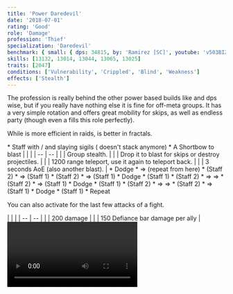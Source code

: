 ```yaml
---
title: 'Power Daredevil'
date: '2018-07-01'
rating: 'Good'
role: 'Damage'
profession: 'Thief'
specialization: 'Daredevil'
benchmark: { small: { dps: 34815, by: 'Ramirez [SC]', youtube: 'v503BIZmaME' } }
skills: [13132, 13014, 13044, 13065, 13025]
traits: [2047]
conditions: ['Vulnerability', 'Crippled', 'Blind', 'Weakness']
effects: ['Stealth']
---
```


The <Specialization name="thief"/> profession is really behind the other power based builds like <Specialization name="dragonhunter" prefix="power"/> and <Specialization name="weaver" prefix="power"/> dps wise, but if you really have nothing else it is fine for off-meta groups. It has a very simple rotation and offers great mobility for skips, as well as endless party <Effect name="stealth"/> (though even a <Specialization name="druid"/> fills this role perfectly).

While <Specialization name="deadeye" prefix="power"/> is more efficient in raids, <Specialization name="daredevil" prefix="power"/> is better in fractals.

<Divider text="Equipment"/>

<Grid>
<GridItem>
<Armor helmId="48087" helmRuneId="24836" helmRuneCount="6" helmAffix="Berserker" helmRune="Scholar" shouldersId="48089" shouldersRuneId="24836" shouldersRuneCount="6" shouldersAffix="Berserker" shouldersRune="Scholar" coatId="48085" coatRuneId="24836" coatRuneCount="6" coatAffix="Berserker" coatRune="Scholar" glovesId="48086" glovesRuneId="24836" glovesRuneCount="6" glovesAffix="Berserker" glovesRune="Scholar" leggingsId="48088" leggingsRuneId="24836" leggingsRuneCount="6" leggingsAffix="Berserker" leggingsRune="Scholar" bootsId="48084" bootsRuneId="24836" bootsRuneCount="6" bootsAffix="Berserker" bootsRune="Scholar"/>
</GridItem>

<GridItem>
<Weapons weapon1MainId="46773" weapon1MainSigil1Id="24615" weapon1MainSigil2Id="24868" weapon1MainType="Staff" weapon1MainAffix="Berserker" weapon1MainSigil1="Force" weapon1MainSigil2="Impact"/>

<Card title="Alternative weapons">
* Staff with <Item id="36053" text="false"/> / <Item id="24615" text="false"/> and slaying sigils  
  (<Item id="36054"/> doesn't stack anymore)
* A Shortbow to blast <Boon name="might"/>
</Card>
</GridItem>

<GridItem>
<Trinkets backItemId="49384" backItemStatId="584" backItemAffix="Berserker" accessory1Id="39233" accessory1Affix="Berserker" accessory2Id="39232" accessory2Affix="Berserker" amuletId="39273" amuletAffix="Berserker" ring1Id="75669" ring1Affix="Berserker" ring2Id="76024" ring2Affix="Berserker"/>

<Consumables foodId="41569" utilityId="67530" infusionId="37131"/>
</GridItem>
</Grid>

<Divider text="Build"/>

<Grid>
<GridItem sm="7">
<Traits title="" traits1Id="28" traits1="Dreadly Arts" traits1Selected="1276,1292,1269" traits2Id="35" traits2="Critical Strikes" traits2Selected="1268,1272,1904" traits3Id="7" traits3="Daredevil" traits3Selected="1933,1884,2047"/>
</GridItem>

<GridItem>
<Skills heal="30400" utility1="13037" utility2="30868" utility3="13046" elite="13132"/>

<Card title="Situational">
| | |
| -- | -- |
| <Skill id="13117" size="big" text="false"/> | Group stealth. |
| <Skill id="13065" size="big" text="false"/> | Drop it to blast <Effect name="stealth"/> for skips or destroy projectiles. |
| <Skill id="13002" size="big" text="false"/> | 1200 range teleport, use it again to teleport back. |
| <Skill id="13044" size="big" text="false"/> | 3 seconds AoE <Effect name="stealth"/> (also another blast). |
</Card>
</GridItem>
</Grid>

<Divider text="Details"/>

<Grid>
<GridItem sm="7">
<Card title="Rotation">
* Dodge
* <Skill id="30868"/> => <Skill id="30693"/> (repeat from here)
* <Skill id="29911"/> (Staff 2)
* <Skill id="30614"/> => <Skill id="30135"/> (Staff 1)
* <Skill id="29911"/> (Staff 2)
* <Skill id="30614"/> => <Skill id="30135"/> (Staff 1)
* Dodge
* <Skill id="30434"/> (Staff 1)
* <Skill id="29911"/> (Staff 2)
* <Skill id="30614"/> => <Skill id="30135"/> => <Skill id="30434"/>
* <Skill id="29911"/> (Staff 2)
* <Skill id="30614"/> => <Skill id="30135"/> (Staff 1)
* Dodge
* <Skill id="30434"/> (Staff 1)
* <Skill id="29911"/> (Staff 2)
* <Skill id="30614"/> => <Skill id="30135"/> => <Skill id="30434"/>
* <Skill id="29911"/> (Staff 2)
* <Skill id="30614"/> => <Skill id="30135"/> (Staff 1)
* Dodge
* <Skill id="30434"/> (Staff 1)
* Repeat

You can also activate <Skill id="13046"/> for the last few attacks of a fight.
</Card>
</GridItem>

<GridItem>
<Card title="CC skills">
| | |
| -- | -- |
| <Skill id="30693"/> | 200 damage |
| <Skill id="13132"/> | 150 Defiance bar damage per ally |
</Card>
<Video youtube="v503BIZmaME" title="Daredevil Staff 34.8k by Ramirez [SC]"/>
</GridItem>
</Grid>
